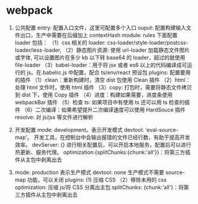 # webpack

1. 公共配置
   entry: 配置入口文件，这里可配置多个入口
   ouput: 配置构建输入文件出口，生产中需要在后缀加上 contextHash
   module: rules 下面配置 loader 包括：
   （1）css 相关的 loader: css-loader/style-loader/postcss-loader/less-loader,
   （2）静态图片资源: 使用 url-loader 加载静态文件图片或字体, 可以设置图片在多少 kb 以下转 base64 的 loader，超过的就使用 file-loader
   （3）babel-loader：用于将 jsx 或者 es6 以上的代码编译成可运行的 js。在.babelrc.js 中配置，配合 ts/env/react 预设包
   plugins: 配置要用的插件
   （1）clean：重新构建时，清空 dist 包使用 Clean 插件
   （2）html：处理 html 文件时，使用 html 插件
   （3）copy: 打包时，需要将静态文件拷贝到 dist 下，使用 Copy 插件
   （4）进度：构建如果需要，进度条使用 webpackBar 插件
   （5）检查 ts: 如果项目中有使用 ts 还可以用 ts 检查的插件
   （6）二次编译：如果希望提升二次编译速度可以使用 HardSouce 插件
   resolve: 对 js/jsx 等文件进行解析
2. 开发配置
   mode: development。表示开发模式
   devtool: 'eval-source-map'。 开发工具，在控制台中会输出报错的文件已经行数，有助于提高开发效率。
   devServer: {} 进行相关配置后，可以开启本地服务，配置后可以进行热更新、服务代理。
   optimization:{splitChunks:{chunk:'all'}}：将第三方插件从主包中剥离出去

3. mode: production 表示生产模式
   devtool: none 生产模式不需要 source-map 功能，可以关闭
   plugins:
   (1) 压缩 CSS
   （2）移除未用的 css
   optimization: 压缩 js/将 CSS 分离出主包
   splitChunks: {chunk:'all'}：将第三方插件从主包中剥离出去
